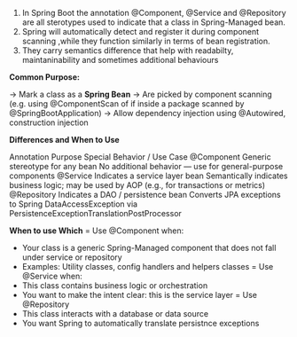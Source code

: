 1. In Spring Boot the annotation @Component, @Service and @Repository are all sterotypes used to indicate that a class in Spring-Managed bean.
2. Spring will automatically detect and register it during component scanning ,while they function similarly in terms of bean registration.
3. They carry semantics difference that help with readabilty, maintaninability and sometimes additional behaviours

**Common Purpose:**

-> Mark a class as a **Spring Bean**
-> Are picked by component scanning (e.g. using @ComponentScan of if inside a package scanned by @SpringBootApplication)
-> Allow dependency injection using @Autowired, construction injection

**Differences and When to Use**

Annotation	                    Purpose	                                              Special Behavior / Use Case
@Component	              Generic stereotype for any bean	                  No additional behavior — use for general-purpose components
@Service	                Indicates a service layer bean	                  Semantically indicates business logic; may be used by AOP (e.g., for transactions or metrics)
@Repository	              Indicates a DAO / persistence bean	              Converts JPA exceptions to Spring DataAccessException via PersistenceExceptionTranslationPostProcessor

**When to use Which**
= Use @Component when:
  - Your class is a generic Spring-Managed component that does not fall under service or repository
  - Examples: Utility classes, config handlers and helpers classes
= Use @Service when:
  - This class contains business logic or orchestration
  - You want to make the intent clear: this is the service layer
= Use @Repository
  - This class interacts with a database or data source
  - You want Spring to automatically translate persistnce exceptions
